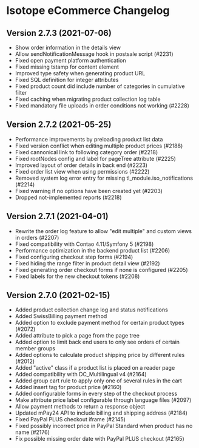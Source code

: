 Isotope eCommerce Changelog
===========================

Version 2.7.3 (2021-07-06)
--------------------------

- Show order information in the details view
- Allow sendNotificationMessage hook in postsale script (#2231)
- Fixed open payment platform authentication
- Fixed missing tstamp for content element
- Improved type safety when generating product URL
- Fixed SQL definition for integer attributes
- Fixed product count did include number of categories in cumulative filter
- Fixed caching when migrating product collection log table
- Fixed mandatory file uploads in order conditions not working (#2228)


Version 2.7.2 (2021-05-25)
--------------------------

- Performance improvements by preloading product list data
- Fixed version conflict when editing multiple product prices (#2188)
- Fixed cannonical link to following category order (#2218)
- Fixed rootNodes config and label for pageTree attribute (#2225)
- Improved layout of order details in back end (#2223)
- Fixed order list view when using permissions (#2222)
- Removed system log error entry for missing tl_module.iso_notifications (#2214)
- Fixed warning if no options have been created yet (#2203)
- Dropped not-implemented reports (#2218)


Version 2.7.1 (2021-04-01)
--------------------------

- Rewrite the order log feature to allow "edit multiple" and custom views in orders (#2207)
- Fixed compatibility with Contao 4.11/Symfony 5 (#2198)
- Performance optimization in the backend product list (#2206)
- Fixed configuring checkout step forms (#2194)
- Fixed hiding the range filter in product detail view (#2192)
- Fixed generating order checkout forms if none is configured (#2205)
- Fixed labels for the new checkout tokens (#2208)


Version 2.7.0 (2021-02-15)
--------------------------

- Added product collection change log and status notifications
- Added SwissBilling payment method
- Added option to exclude payment method for certain product types (#2072)
- Added attribute to pick a page from the page tree
- Added option to limit back end users to only see orders of certain member groups
- Added options to calculate product shipping price by different rules (#2012)
- Added "active" class if a product list is placed on a reader page
- Added compatibility with DC_Multilingual v4 (#2164)
- Added group cart rule to apply only one of several rules in the cart
- Added insert tag for product price (#2160)
- Added configurable forms in every step of the checkout process
- Make attribute price label configurable through language files (#2097)
- Allow payment methods to return a response object
- Updated mPay24 API to include billing and shipping address (#2184)
- Fixed PayPal PLUS checkout iframe (#2145)
- Fixed possibly incorrect price in PayPal Standard when product has no name (#2176)
- Fix possible missing order date with PayPal PLUS checkout (#2165)
